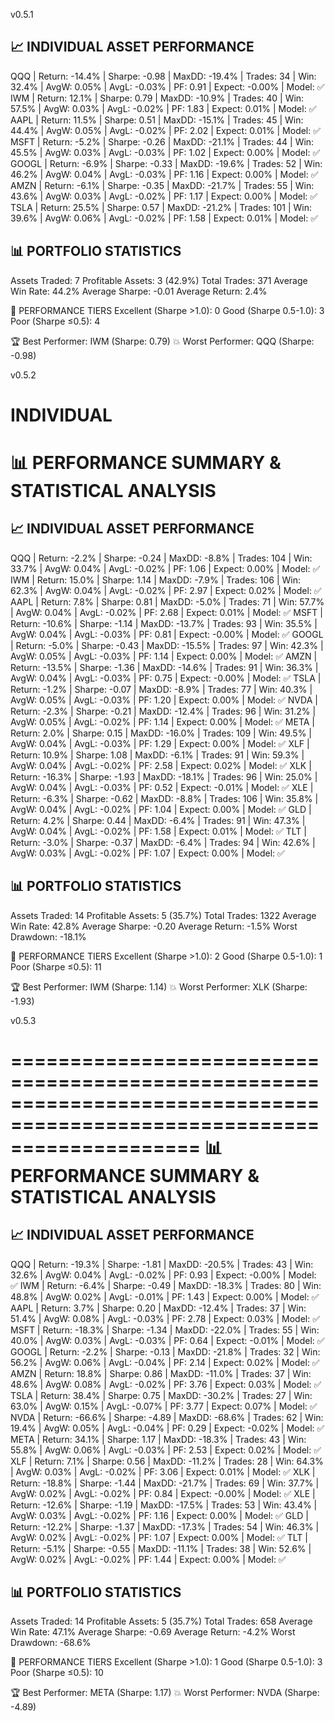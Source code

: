 v0.5.1



📈 INDIVIDUAL ASSET PERFORMANCE
------------------------------------------------------------------------------------------------------------------------
   QQQ | Return:   -14.4% | Sharpe:  -0.98 | MaxDD:  -19.4% | Trades:  34 | Win:  32.4% | AvgW:  0.05% | AvgL:  -0.03% | PF:  0.91 | Expect:  -0.00% | Model: ✅
   IWM | Return:    12.1% | Sharpe:   0.79 | MaxDD:  -10.9% | Trades:  40 | Win:  57.5% | AvgW:  0.03% | AvgL:  -0.02% | PF:  1.83 | Expect:   0.01% | Model: ✅
  AAPL | Return:    11.5% | Sharpe:   0.51 | MaxDD:  -15.1% | Trades:  45 | Win:  44.4% | AvgW:  0.05% | AvgL:  -0.02% | PF:  2.02 | Expect:   0.01% | Model: ✅
  MSFT | Return:    -5.2% | Sharpe:  -0.26 | MaxDD:  -21.1% | Trades:  44 | Win:  45.5% | AvgW:  0.03% | AvgL:  -0.03% | PF:  1.02 | Expect:   0.00% | Model: ✅
 GOOGL | Return:    -6.9% | Sharpe:  -0.33 | MaxDD:  -19.6% | Trades:  52 | Win:  46.2% | AvgW:  0.04% | AvgL:  -0.03% | PF:  1.16 | Expect:   0.00% | Model: ✅
  AMZN | Return:    -6.1% | Sharpe:  -0.35 | MaxDD:  -21.7% | Trades:  55 | Win:  43.6% | AvgW:  0.03% | AvgL:  -0.02% | PF:  1.17 | Expect:   0.00% | Model: ✅
  TSLA | Return:    25.5% | Sharpe:   0.57 | MaxDD:  -21.2% | Trades: 101 | Win:  39.6% | AvgW:  0.06% | AvgL:  -0.02% | PF:  1.58 | Expect:   0.01% | Model: ✅

📊 PORTFOLIO STATISTICS
------------------------------------------------------------
Assets Traded:         7
Profitable Assets:     3 (42.9%)
Total Trades:          371
Average Win Rate:      44.2%
Average Sharpe:        -0.01
Average Return:        2.4%

🎯 PERFORMANCE TIERS
Excellent (Sharpe >1.0):   0
Good (Sharpe 0.5-1.0):     3
Poor (Sharpe ≤0.5):        4

🏆 Best Performer:         IWM (Sharpe: 0.79)
💥 Worst Performer:        QQQ (Sharpe: -0.98)

v0.5.2

INDIVIDUAL
========================================================================================================================
📊 PERFORMANCE SUMMARY & STATISTICAL ANALYSIS
========================================================================================================================

📈 INDIVIDUAL ASSET PERFORMANCE
------------------------------------------------------------------------------------------------------------------------
   QQQ | Return:    -2.2% | Sharpe:  -0.24 | MaxDD:   -8.8% | Trades: 104 | Win:  33.7% | AvgW:  0.04% | AvgL:  -0.02% | PF:  1.06 | Expect:   0.00% | Model: ✅
   IWM | Return:    15.0% | Sharpe:   1.14 | MaxDD:   -7.9% | Trades: 106 | Win:  62.3% | AvgW:  0.04% | AvgL:  -0.02% | PF:  2.97 | Expect:   0.02% | Model: ✅
  AAPL | Return:     7.8% | Sharpe:   0.81 | MaxDD:   -5.0% | Trades:  71 | Win:  57.7% | AvgW:  0.04% | AvgL:  -0.02% | PF:  2.68 | Expect:   0.01% | Model: ✅
  MSFT | Return:   -10.6% | Sharpe:  -1.14 | MaxDD:  -13.7% | Trades:  93 | Win:  35.5% | AvgW:  0.04% | AvgL:  -0.03% | PF:  0.81 | Expect:  -0.00% | Model: ✅
 GOOGL | Return:    -5.0% | Sharpe:  -0.43 | MaxDD:  -15.5% | Trades:  97 | Win:  42.3% | AvgW:  0.05% | AvgL:  -0.03% | PF:  1.14 | Expect:   0.00% | Model: ✅
  AMZN | Return:   -13.5% | Sharpe:  -1.36 | MaxDD:  -14.6% | Trades:  91 | Win:  36.3% | AvgW:  0.04% | AvgL:  -0.03% | PF:  0.75 | Expect:  -0.00% | Model: ✅
  TSLA | Return:    -1.2% | Sharpe:  -0.07 | MaxDD:   -8.9% | Trades:  77 | Win:  40.3% | AvgW:  0.05% | AvgL:  -0.03% | PF:  1.20 | Expect:   0.00% | Model: ✅
  NVDA | Return:    -2.3% | Sharpe:  -0.21 | MaxDD:  -12.4% | Trades:  96 | Win:  31.2% | AvgW:  0.05% | AvgL:  -0.02% | PF:  1.14 | Expect:   0.00% | Model: ✅
  META | Return:     2.0% | Sharpe:   0.15 | MaxDD:  -16.0% | Trades: 109 | Win:  49.5% | AvgW:  0.04% | AvgL:  -0.03% | PF:  1.29 | Expect:   0.00% | Model: ✅
   XLF | Return:    10.9% | Sharpe:   1.08 | MaxDD:   -6.1% | Trades:  91 | Win:  59.3% | AvgW:  0.04% | AvgL:  -0.02% | PF:  2.58 | Expect:   0.02% | Model: ✅
   XLK | Return:   -16.3% | Sharpe:  -1.93 | MaxDD:  -18.1% | Trades:  96 | Win:  25.0% | AvgW:  0.04% | AvgL:  -0.03% | PF:  0.52 | Expect:  -0.01% | Model: ✅
   XLE | Return:    -6.3% | Sharpe:  -0.62 | MaxDD:   -8.8% | Trades: 106 | Win:  35.8% | AvgW:  0.04% | AvgL:  -0.02% | PF:  1.04 | Expect:   0.00% | Model: ✅
   GLD | Return:     4.2% | Sharpe:   0.44 | MaxDD:   -6.4% | Trades:  91 | Win:  47.3% | AvgW:  0.04% | AvgL:  -0.02% | PF:  1.58 | Expect:   0.01% | Model: ✅
   TLT | Return:    -3.0% | Sharpe:  -0.37 | MaxDD:   -6.4% | Trades:  94 | Win:  42.6% | AvgW:  0.03% | AvgL:  -0.02% | PF:  1.07 | Expect:   0.00% | Model: ✅

📊 PORTFOLIO STATISTICS
------------------------------------------------------------
Assets Traded:         14
Profitable Assets:     5 (35.7%)
Total Trades:          1322
Average Win Rate:      42.8%
Average Sharpe:        -0.20
Average Return:        -1.5%
Worst Drawdown:        -18.1%

🎯 PERFORMANCE TIERS
Excellent (Sharpe >1.0):   2
Good (Sharpe 0.5-1.0):     1
Poor (Sharpe ≤0.5):        11

🏆 Best Performer:         IWM (Sharpe: 1.14)
💥 Worst Performer:        XLK (Sharpe: -1.93)



v0.5.3

========================================================================================================================
📊 PERFORMANCE SUMMARY & STATISTICAL ANALYSIS
========================================================================================================================

📈 INDIVIDUAL ASSET PERFORMANCE
------------------------------------------------------------------------------------------------------------------------
   QQQ | Return:   -19.3% | Sharpe:  -1.81 | MaxDD:  -20.5% | Trades:  43 | Win:  32.6% | AvgW:  0.04% | AvgL:  -0.02% | PF:  0.93 | Expect:  -0.00% | Model: ✅
   IWM | Return:    -6.4% | Sharpe:  -0.49 | MaxDD:  -18.3% | Trades:  80 | Win:  48.8% | AvgW:  0.02% | AvgL:  -0.01% | PF:  1.43 | Expect:   0.00% | Model: ✅
  AAPL | Return:     3.7% | Sharpe:   0.20 | MaxDD:  -12.4% | Trades:  37 | Win:  51.4% | AvgW:  0.08% | AvgL:  -0.03% | PF:  2.78 | Expect:   0.03% | Model: ✅
  MSFT | Return:   -18.3% | Sharpe:  -1.34 | MaxDD:  -22.0% | Trades:  55 | Win:  40.0% | AvgW:  0.03% | AvgL:  -0.03% | PF:  0.64 | Expect:  -0.01% | Model: ✅
 GOOGL | Return:    -2.2% | Sharpe:  -0.13 | MaxDD:  -21.8% | Trades:  32 | Win:  56.2% | AvgW:  0.06% | AvgL:  -0.04% | PF:  2.14 | Expect:   0.02% | Model: ✅
  AMZN | Return:    18.8% | Sharpe:   0.86 | MaxDD:  -11.0% | Trades:  37 | Win:  48.6% | AvgW:  0.08% | AvgL:  -0.02% | PF:  3.76 | Expect:   0.03% | Model: ✅
  TSLA | Return:    38.4% | Sharpe:   0.75 | MaxDD:  -30.2% | Trades:  27 | Win:  63.0% | AvgW:  0.15% | AvgL:  -0.07% | PF:  3.77 | Expect:   0.07% | Model: ✅
  NVDA | Return:   -66.6% | Sharpe:  -4.89 | MaxDD:  -68.6% | Trades:  62 | Win:  19.4% | AvgW:  0.05% | AvgL:  -0.04% | PF:  0.29 | Expect:  -0.02% | Model: ✅
  META | Return:    34.1% | Sharpe:   1.17 | MaxDD:  -18.3% | Trades:  43 | Win:  55.8% | AvgW:  0.06% | AvgL:  -0.03% | PF:  2.53 | Expect:   0.02% | Model: ✅
   XLF | Return:     7.1% | Sharpe:   0.56 | MaxDD:  -11.2% | Trades:  28 | Win:  64.3% | AvgW:  0.03% | AvgL:  -0.02% | PF:  3.06 | Expect:   0.01% | Model: ✅
   XLK | Return:   -18.8% | Sharpe:  -1.44 | MaxDD:  -21.7% | Trades:  69 | Win:  37.7% | AvgW:  0.02% | AvgL:  -0.02% | PF:  0.84 | Expect:  -0.00% | Model: ✅
   XLE | Return:   -12.6% | Sharpe:  -1.19 | MaxDD:  -17.5% | Trades:  53 | Win:  43.4% | AvgW:  0.03% | AvgL:  -0.02% | PF:  1.16 | Expect:   0.00% | Model: ✅
   GLD | Return:   -12.2% | Sharpe:  -1.37 | MaxDD:  -17.3% | Trades:  54 | Win:  46.3% | AvgW:  0.02% | AvgL:  -0.02% | PF:  1.07 | Expect:   0.00% | Model: ✅
   TLT | Return:    -5.1% | Sharpe:  -0.55 | MaxDD:  -11.1% | Trades:  38 | Win:  52.6% | AvgW:  0.02% | AvgL:  -0.02% | PF:  1.44 | Expect:   0.00% | Model: ✅

📊 PORTFOLIO STATISTICS
------------------------------------------------------------
Assets Traded:         14
Profitable Assets:     5 (35.7%)
Total Trades:          658
Average Win Rate:      47.1%
Average Sharpe:        -0.69
Average Return:        -4.2%
Worst Drawdown:        -68.6%

🎯 PERFORMANCE TIERS
Excellent (Sharpe >1.0):   1
Good (Sharpe 0.5-1.0):     3
Poor (Sharpe ≤0.5):        10

🏆 Best Performer:         META (Sharpe: 1.17)
💥 Worst Performer:        NVDA (Sharpe: -4.89)